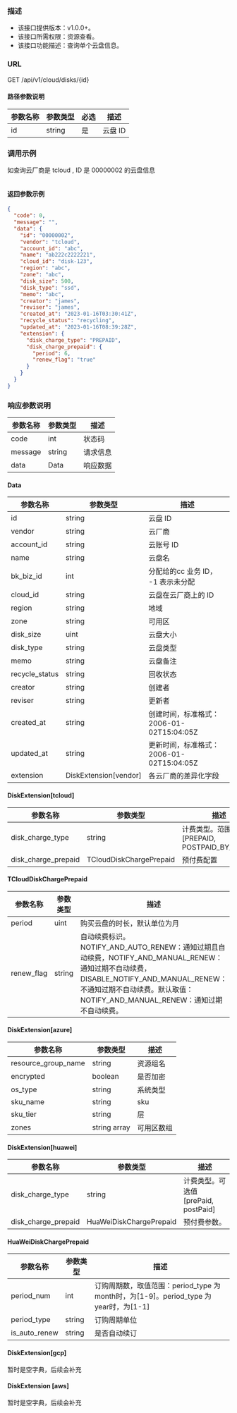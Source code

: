 ### 描述

- 该接口提供版本：v1.0.0+。
- 该接口所需权限：资源查看。
- 该接口功能描述：查询单个云盘信息。

### URL

GET /api/v1/cloud/disks/{id}

#### 路径参数说明

| 参数名称 | 参数类型    | 必选 | 描述     |
|------|---------|----|--------|
| id   | string  | 是  | 云盘 ID  |

### 调用示例

如查询云厂商是 tcloud , ID 是 00000002 的云盘信息
```json
```

#### 返回参数示例
```json
{
  "code": 0,
  "message": "",
  "data": {
    "id": "00000002",
    "vendor": "tcloud",
    "account_id": "abc",
    "name": "ab222c2222221",
    "cloud_id": "disk-123",
    "region": "abc",
    "zone": "abc",
    "disk_size": 500,
    "disk_type": "ssd",
    "memo": "abc",
    "creator": "james",
    "reviser": "james",
    "created_at": "2023-01-16T03:30:41Z",
    "recycle_status": "recycling",
    "updated_at": "2023-01-16T08:39:28Z",
    "extension": {
      "disk_charge_type": "PREPAID",
      "disk_charge_prepaid": {
        "period": 6,
        "renew_flag": "true"
      }
    }
  }
}
```
### 响应参数说明

| 参数名称    | 参数类型   | 描述   |
|---------|--------|------|
| code    | int  | 状态码  |
| message | string | 请求信息 |
| data    | Data | 响应数据 |
#### Data
| 参数名称   | 参数类型   | 描述                                       |
|--------|--------|------------------------------------------|
| id | string | 云盘 ID |
| vendor | string | 云厂商 |
| account_id | string | 云账号 ID |
| name | string | 云盘名 |
| bk_biz_id | int | 分配给的cc 业务 ID， -1 表示未分配 |
| cloud_id | string | 云盘在云厂商上的 ID |
| region | string | 地域 |
| zone | string | 可用区 |
| disk_size | uint | 云盘大小 |
| disk_type | string | 云盘类型 |
| memo | string | 云盘备注 | 
| recycle_status      | string | 回收状态                                 |
| creator | string | 创建者 |
| reviser | string | 更新者 |
| created_at | string | 创建时间，标准格式：2006-01-02T15:04:05Z |
| updated_at | string | 更新时间，标准格式：2006-01-02T15:04:05Z | 
| extension | DiskExtension[vendor] | 各云厂商的差异化字段| 

#### DiskExtension[tcloud]

| 参数名称                           | 参数类型 |描述                                                         |
|--------------------------------| -------- |  ------------------------------------------------------------ |
| disk_charge_type | string | 计费类型。范围[PREPAID, POSTPAID_BY_HOUR] |
| disk_charge_prepaid | TCloudDiskChargePrepaid | 预付费配置|

#### TCloudDiskChargePrepaid

| 参数名称                           | 参数类型 |描述                                                         |
|--------------------------------| -------- |------------------------------------------------------------ |
| period | uint | 购买云盘的时长，默认单位为月 |
| renew_flag | string | 自动续费标识。NOTIFY_AND_AUTO_RENEW：通知过期且自动续费，NOTIFY_AND_MANUAL_RENEW：通知过期不自动续费，DISABLE_NOTIFY_AND_MANUAL_RENEW：不通知过期不自动续费。默认取值：NOTIFY_AND_MANUAL_RENEW：通知过期不自动续费。|

#### DiskExtension[azure]

| 参数名称                           | 参数类型 | 描述                                                         |
|--------------------------------| -------- | ------------------------------------------------------------ |
| resource_group_name      | string | 资源组名 |
| encrypted | boolean      | 是否加密 |
| os_type   | string       | 系统类型 |
| sku_name  | string       | sku |
| sku_tier  | string       | 层 |
| zones     | string array |  可用区数组 |

#### DiskExtension[huawei]
| 参数名称                           | 参数类型 | 描述                                                         |
|--------------------------------| -------- | ------------------------------------------------------------ |
| disk_charge_type | string | 计费类型。可选值[prePaid, postPaid] |
| disk_charge_prepaid | HuaWeiDiskChargePrepaid |预付费参数。|

#### HuaWeiDiskChargePrepaid
| 参数名称                           | 参数类型 | 描述                                                         |
|--------------------------------| -------- | ------------------------------------------------------------ |
| period_num | int |订购周期数，取值范围：period_type 为 month时，为[1-9]。period_type 为 year时，为[1-1]|
| period_type | string | 订购周期单位|
| is_auto_renew | string |  是否自动续订 |

#### DiskExtension[gcp]
暂时是空字典，后续会补充

#### DiskExtension [aws]
暂时是空字典，后续会补充
